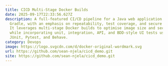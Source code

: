 ```yaml
---
title: CICD Multi-Stage Docker Builds
date: 2025-09-17T22:33:56.627Z
description: A full-featured CI/CD pipeline for a Java web application using
  Gradle, with an emphasis on repeatability, test coverage, and secure delivery.
  It leverages multi-stage Docker builds to optimise image size and security,
  while incorporating unit, integration, API, and BDD-style UI tests using
  JUnit, Pytest, and Behave.
category: Devops
image: https://logo.svgcdn.com/d/docker-original-wordmark.svg
url: https://github.com/sean-njela/cicd_demo.git
site: https://github.com/sean-njela/cicd_demo.git
---
```


